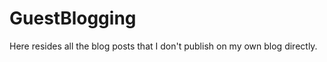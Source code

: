 GuestBlogging
=============

Here resides all the blog posts that I don't publish on my own blog directly.
